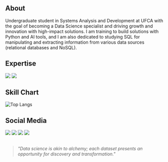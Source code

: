 ## About
Undergraduate student in Systems Analysis and Development at UFCA with the goal of becoming a Data Science specialist and driving growth and innovation with high-impact solutions. I am training to build solutions with Python and AI tools, and I am also dedicated to studying SQL for manipulating and extracting information from various data sources (relational databases and NoSQL).

## Expertise
    
<img src="https://img.shields.io/badge/Python-%230E0E0E?style=for-the-badge&logo=python&logoColor=white" /> <img src="https://img.shields.io/badge/Flask-%230E0E0E?style=for-the-badge&logo=flask&logoColor=white" />

## Skill Chart

![Top Langs](https://github-readme-stats.vercel.app/api/top-langs/?username=devitruvius&layout=compact&show_icons=true&theme=dark&hide=HTML,CSS)

## Social Media
 
<div> 
  <a target="_blank" href="mailto:dev.vitruvius@gmail.com"><img src="https://img.shields.io/badge/-Gmail-%230E0E0E?style=for-the-badge&logo=gmail&logoColor=white" target="_blank"></a>
  <a target="_blank" href="https://www.linkedin.com/in/devitruvius"><img src="https://img.shields.io/badge/-LinkedIn-%230E0E0E?style=for-the-badge&logo=linkedin&logoColor=white" target="_blank"></a>
  <a target="_blank" href="https://www.youtube.com/@dev.vitruvius"><img src="https://img.shields.io/badge/YouTube-%230E0E0E.svg?style=for-the-badge&logo=YouTube&logoColor=white"></a>
  <a target="_blank" href="https://devitruvius.itch.io"><img src="https://img.shields.io/badge/itch.io-%230E0E0E.svg?style=for-the-badge&logo=itch.io&logoColor=white"></a>

</div>


<br>

> *"Data science is akin to alchemy; each dataset presents an opportunity for discovery and transformation."*<br>
